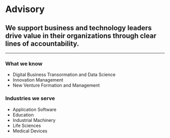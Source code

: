 # Advisory
## We support business and technology leaders drive value in their organizations through clear lines of accountability.
*** 
### What we know
- Digital Business Transormation and Data Science
- Innovation Management
- New Venture Formation and Management

### Industries we serve
- Application Software
- Education
- Industrial Machinery
- Life Sciences
- Medical Devices
